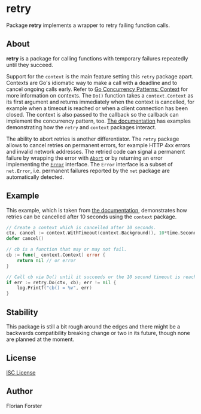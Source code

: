 # retry

Package **retry** implements a wrapper to retry failing function calls.

## About

**retry** is a package for calling functions with temporary failures repeatedly
until they succeed.

Support for the `context` is the main feature setting this `retry` package
apart.
Contexts are Go's idiomatic way to make a call with a deadline and to cancel
ongoing calls early. Refer to [Go Concurrency Patterns:
Context](https://blog.golang.org/context) for more information on contexts.
The `Do()` function takes a `context.Context` as its first argument and returns
immediately when the context is cancelled, for example when a timeout is reached
or when a client connection has been closed. The context is also passed to the
callback so the callback can implement the concurrency pattern, too.
[The documentation](https://godoc.org/github.com/octo/retry) has examples
demonstrating how the `retry` and `context` packages interact.

The ability to abort retries is another differentiator.
The `retry` package allows to cancel retries on permanent errors, for example
HTTP 4xx errors and invalid network addresses.
The retried code can signal a permanent failure by wrapping the error with
[`Abort`](https://godoc.org/github.com/octo/retry#Abort) or by returning an
error implementing the [`Error`](https://godoc.org/github.com/octo/retry#Error)
interface. The `Error` interface is a subset of `net.Error`, i.e. permanent
failures reported by the `net` package are automatically detected.

## Example

This example, which is taken from [the
documentation](https://godoc.org/github.com/octo/retry), demonstrates how
retries can be cancelled after 10 seconds using the `context` package.

```go
// Create a context which is cancelled after 10 seconds.
ctx, cancel := context.WithTimeout(context.Background(), 10*time.Second)
defer cancel()

// cb is a function that may or may not fail.
cb := func(_ context.Context) error {
	return nil // or error
}

// Call cb via Do() until it succeeds or the 10 second timeout is reached.
if err := retry.Do(ctx, cb); err != nil {
	log.Printf("cb() = %v", err)
}
```

## Stability

This package is still a bit rough around the edges and there might be a
backwards compatibility breaking change or two in its future, though none are
planned at the moment.

## License

[ISC License](https://opensource.org/licenses/ISC)

## Author

Florian Forster
